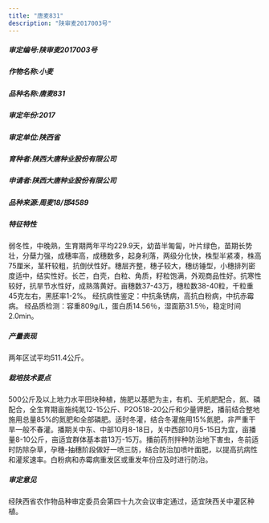 ```yaml
---
title: "唐麦831"
description: "陕审麦2017003号"
---
```

##### 审定编号:陕审麦2017003号

##### 作物名称:小麦

##### 品种名称:唐麦831

##### 审定年份:2017

##### 审定单位:陕西省

##### 育种者:陕西大唐种业股份有限公司

##### 申请者:陕西大唐种业股份有限公司

##### 品种来源:周麦18/邯4589

##### 特征特性
弱冬性，中晚熟，生育期两年平均229.9天，幼苗半匍匐，叶片绿色，苗期长势壮，分蘖力强，成穗率高，成穗数多，起身利落，两级分化快，株型半紧凑，株高75厘米，茎秆较粗，抗倒伏性好。穗层齐整，穗子较大，穗纺锤型，小穗排列密度适中，结实性好。长芒，白壳，白粒、角质，籽粒饱满，外观商品性好。抗寒性较好，抗旱节水性好，成熟落黄好。亩穗数37-43万，穗粒数38-40粒，千粒重45克左右，黑胚率1-2%。
经抗病性鉴定：中抗条锈病，高抗白粉病，中抗赤霉病。
经品质检测：容重809g/L，蛋白质14.56％，湿面筋31.5％，稳定时间2.0min。

##### 产量表现
两年区试平均511.4公斤。

##### 栽培技术要点
500公斤及以上地力水平田块种植，施肥以基肥为主，有机、无机肥配合，氮、磷配合，全生育期亩施纯氮12-15公斤、P2O518-20公斤和少量钾肥，播前结合整地施用总量85%的氮肥和全部磷肥。适时冬灌，结合冬灌施用15%氮肥，非严重干旱一般不春灌。播期关中东、中部10月8-18日，关中西部10月5-15日为宜，亩播量8-10公斤，亩适宜群体基本苗13万-15万。播前药剂拌种防治地下害虫，冬前适时防除杂草，孕穗-抽穗阶段做好一喷三防，结合防治加喷叶面肥，以提高抗病性和灌浆速率。白粉病和赤霉病重发区或重发年份应及时进行防治。

##### 审定意见
经陕西省农作物品种审定委员会第四十九次会议审定通过，适宜陕西关中灌区种植。
